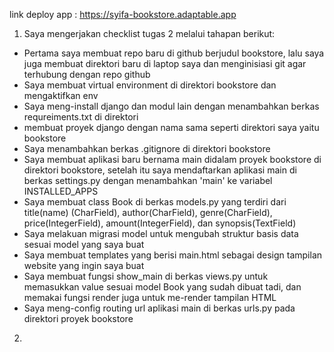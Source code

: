 link deploy app : https://syifa-bookstore.adaptable.app

1. Saya mengerjakan checklist tugas 2 melalui tahapan berikut:
- Pertama saya membuat repo baru di github berjudul bookstore, lalu saya juga membuat direktori baru di laptop saya dan menginisiasi git agar terhubung dengan repo github
- Saya membuat virtual environment di direktori bookstore dan mengaktifkan env
- Saya meng-install django dan modul lain dengan menambahkan berkas requreiments.txt di direktori
-  membuat proyek django dengan nama sama seperti direktori saya yaitu bookstore
-  Saya menambahkan berkas .gitignore di direktori bookstore
-  Saya membuat aplikasi baru bernama main didalam proyek bookstore di direktori bookstore, setelah itu saya mendaftarkan aplikasi main di berkas settings.py dengan menambahkan 'main' ke variabel INSTALLED_APPS
-  Saya membuat class Book di berkas models.py yang terdiri dari title(name) (CharField), author(CharField), genre(CharField), price(IntegerField), amount(IntegerField), dan synopsis(TextField)
-  Saya melakuan migrasi model untuk mengubah struktur basis data sesuai model yang saya buat
-  Saya membuat templates yang berisi main.html sebagai design tampilan website yang ingin saya buat
-  Saya membuat fungsi show_main di berkas views.py untuk memasukkan value sesuai model Book yang sudah dibuat tadi, dan memakai fungsi render juga untuk me-render tampilan HTML
-  Saya meng-config routing url aplikasi main di berkas urls.py pada direktori proyek bookstore 

2. 
